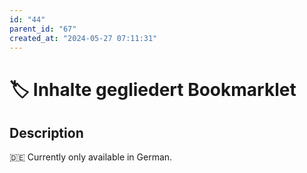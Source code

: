 ```yaml
---
id: "44"
parent_id: "67"
created_at: "2024-05-27 07:11:31"
---
```


# 🏷️ Inhalte gegliedert Bookmarklet

## Description

🇩🇪 Currently only available in German.
